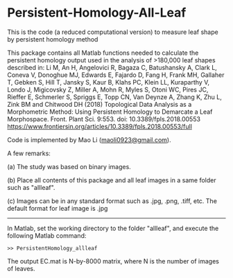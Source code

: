 # Persistent-Homology-All-Leaf
This is the code (a reduced computational version) to measure leaf shape by persistent homology method

This package contains all Matlab functions needed to calculate the persistent homology output used in the analysis of >180,000 leaf shapes described in: 
Li M, An H, Angelovici R, Bagaza C, Batushansky A, Clark L, Coneva V, Donoghue MJ, Edwards E, Fajardo D, Fang H, Frank MH, Gallaher T, Gebken S, Hill T, Jansky S, Kaur B, Klahs PC, Klein LL, Kuraparthy V, Londo J, Migicovsky Z, Miller A, Mohn R, Myles S, Otoni WC, Pires JC, Rieffer E, Schmerler S, Spriggs E, Topp CN, Van Deynze A, Zhang K, Zhu L, Zink BM and Chitwood DH (2018) Topological Data Analysis as a Morphometric Method: Using Persistent Homology to Demarcate a Leaf Morphospace. Front. Plant Sci. 9:553. doi: 10.3389/fpls.2018.00553
https://www.frontiersin.org/articles/10.3389/fpls.2018.00553/full
 

Code is implemented by Mao Li (maoli0923@gmail.com).

A few remarks:

(a) The study was based on binary images.

(b) Place all contents of this package and all leaf images in a same folder such as "allleaf".

(c) Images can be in any standard format such as .jpg, .png, .tiff, etc. The default format for leaf image is .jpg

*************************************************************************************************************************************

In Matlab, set the working directory to the folder "allleaf", and execute the following Matlab command:
 
    >> PersistentHomology_allleaf


The output EC.mat is N-by-8000 matrix, where N is the number of images of leaves.
